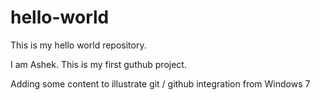 # hello-world
This is my hello world repository.


I am Ashek. This is my first guthub project.

Adding some content to illustrate git / github integration from Windows 7